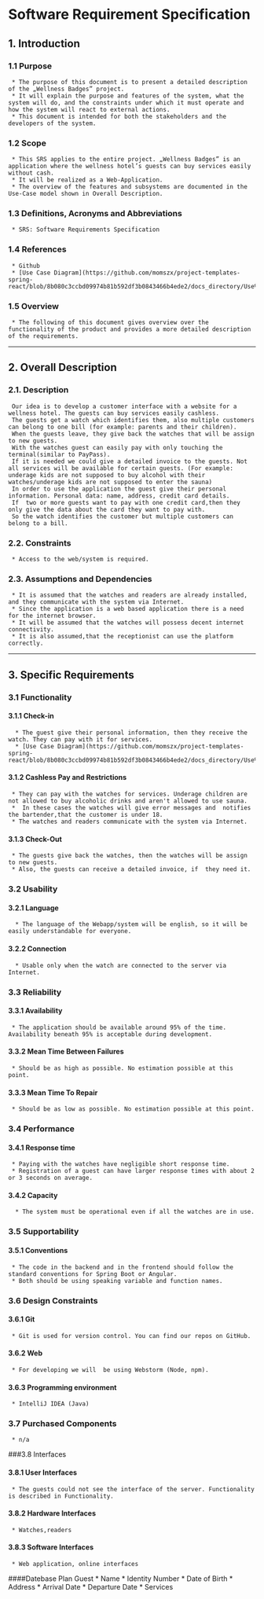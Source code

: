 # Software Requirement Specification

## 1. Introduction

### 1.1 Purpose
     * The purpose of this document is to present a detailed description of the „Wellness Badges” project. 
     * It will explain the purpose and features of the system, what the system will do, and the constraints under which it must operate and how the system will react to external actions. 
     * This document is intended for both the stakeholders and the developers of the system.
### 1.2 Scope
     * This SRS applies to the entire project. „Wellness Badges” is an application where the wellness hotel’s guests can buy services easily without cash. 
     * It will be realized as a Web-Application. 
     * The overview of the features and subsystems are documented in the Use-Case model shown in Overall Description.
### 1.3 Definitions, Acronyms and Abbreviations
     * SRS: Software Requirements Specification
### 1.4 References
     * Github
     * [Use Case Diagram](https://github.com/momszx/project-templates-spring-react/blob/8b080c3ccbd09974b81b592df3b0843466b4ede2/docs_directory/Use%20case%20diagram.png)
### 1.5 Overview
     * The following of this document gives overview over the functionality of the product and provides a more detailed description of the requirements.
___
## 2. Overall Description

### 2.1. Description
     Our idea is to develop a customer interface with a website for a wellness hotel. The guests can buy services easily cashless.
     The guests get a watch which identifies them, also multiple customers can belong to one bill (for example: parents and their children).
     When the guests leave, they give back the watches that will be assign to new guests.
     With the watches guest can easily pay with only touching the terminal(similar to PayPass).
     If it is needed we could give a detailed invoice to the guests. Not all services will be available for certain guests. (For example: underage kids are not supposed to buy alcohol with their watches/underage kids are not supposed to enter the sauna)
     In order to use the application the guest give their personal information. Personal data: name, address, credit card details.
     If  two or more guests want to pay with one credit card,then they only give the data about the card they want to pay with.
     So the watch identifies the customer but multiple customers can belong to a bill.
### 2.2.   Constraints
     * Access to the web/system is required. 
### 2.3.   Assumptions and Dependencies
     * It is assumed that the watches and readers are already installed, and they communicate with the system via Internet.
     * Since the application is a web based application there is a need for the internet browser. 
     * It will be assumed that the watches will possess decent internet connectivity.
     * It is also assumed,that the receptionist can use the platform correctly.
___
## 3. Specific Requirements

### 3.1 Functionality
  #### 3.1.1 Check-in
      * The guest give their personal information, then they receive the watch. They can pay with it for services.
      * [Use Case Diagram](https://github.com/momszx/project-templates-spring-react/blob/8b080c3ccbd09974b81b592df3b0843466b4ede2/docs_directory/Use%20case%20diagram.png)
  #### 3.1.2 Cashless Pay and Restrictions
     * They can pay with the watches for services. Underage children are not allowed to buy alcoholic drinks and aren't allowed to use sauna.
     *  In these cases the watches will give error messages and  notifies the bartender,that the customer is under 18.
     * The watches and readers communicate with the system via Internet.
  #### 3.1.3 Check-Out
     * The guests give back the watches, then the watches will be assign to new guests. 
     * Also, the guests can receive a detailed invoice, if  they need it.

 ### 3.2 Usability
   #### 3.2.1 Language
      * The language of the Webapp/system will be english, so it will be easily understandable for everyone.
   #### 3.2.2 Connection
      * Usable only when the watch are connected to the server via Internet.

 ### 3.3 Reliability
   #### 3.3.1 Availability
     * The application should be available around 95% of the time. Availability beneath 95% is acceptable during development. 
   #### 3.3.2 Mean Time Between Failures
     * Should be as high as possible. No estimation possible at this point.
   #### 3.3.3 Mean Time To Repair
     * Should be as low as possible. No estimation possible at this point.

 ### 3.4 Performance
   #### 3.4.1 Response time
     * Paying with the watches have negligible short response time.
     * Registration of a guest can have larger response times with about 2 or 3 seconds on average.
   #### 3.4.2 Capacity
      * The system must be operational even if all the watches are in use.

 ### 3.5 Supportability
   #### 3.5.1 Conventions
     * The code in the backend and in the frontend should follow the standard conventions for Spring Boot or Angular.
     * Both should be using speaking variable and function names.

 ### 3.6 Design Constraints
   #### 3.6.1 Git
     * Git is used for version control. You can find our repos on GitHub.
   #### 3.6.2 Web 
     * For developing we will  be using Webstorm (Node, npm).
   #### 3.6.3 Programming environment
     * IntelliJ IDEA (Java)
 
 ### 3.7 Purchased Components
     * n/a

 ###3.8 Interfaces
   #### 3.8.1 User Interfaces
     * The guests could not see the interface of the server. Functionality is described in Functionality.
   #### 3.8.2 Hardware Interfaces
     * Watches,readers
   #### 3.8.3 Software Interfaces 
     * Web application, online interfaces
 ####Datebase Plan
    Guest
        * Name
        * Identity Number
        * Date of Birth
        * Address
        * Arrival Date
        * Departure Date
        * Services
 